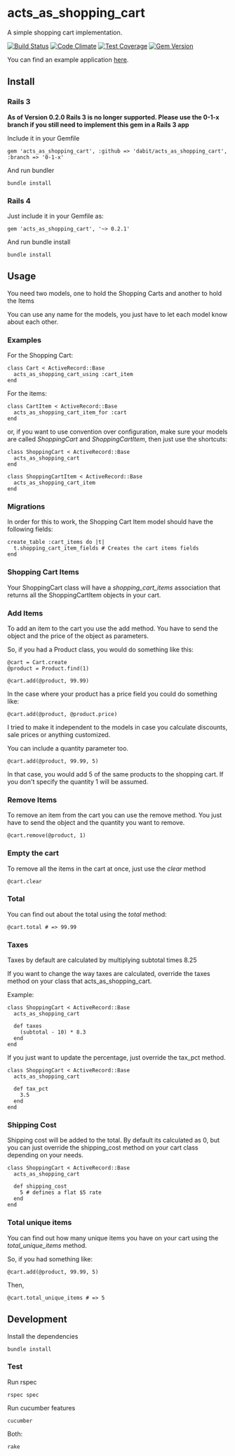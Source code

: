 # acts_as_shopping_cart

A simple shopping cart implementation.

[![Build Status](https://secure.travis-ci.org/dabit/acts_as_shopping_cart.png?branch=master)](http://travis-ci.org/dabit/acts_as_shopping_cart)
[![Code Climate](https://codeclimate.com/github/dabit/acts_as_shopping_cart/badges/gpa.svg)](https://codeclimate.com/github/dabit/acts_as_shopping_cart)
[![Test Coverage](https://codeclimate.com/github/dabit/acts_as_shopping_cart/badges/coverage.svg)](https://codeclimate.com/github/dabit/acts_as_shopping_cart/coverage)
[![Gem Version](https://badge.fury.io/rb/acts_as_shopping_cart.svg)](https://badge.fury.io/rb/acts_as_shopping_cart)

You can find an example application [here](https://github.com/dabit/acts_as_shopping_cart_app).

## Install

### Rails 3

**As of Version 0.2.0 Rails 3 is no longer supported. Please use the 0-1-x branch
if you still need to implement this gem in a Rails 3 app**

Include it in your Gemfile

    gem 'acts_as_shopping_cart', :github => 'dabit/acts_as_shopping_cart', :branch => '0-1-x'

And run bundler

    bundle install

### Rails 4

Just include it in your Gemfile as:

    gem 'acts_as_shopping_cart', '~> 0.2.1'

And run bundle install

    bundle install

## Usage

You need two models, one to hold the Shopping Carts and another to hold the Items

You can use any name for the models, you just have to let each model know about each other.

### Examples

For the Shopping Cart:

    class Cart < ActiveRecord::Base
      acts_as_shopping_cart_using :cart_item
    end


For the items:

    class CartItem < ActiveRecord::Base
      acts_as_shopping_cart_item_for :cart
    end

or, if you want to use convention over configuration, make sure your models are called *ShoppingCart* and *ShoppingCartItem*,
then just use the shortcuts:

    class ShoppingCart < ActiveRecord::Base
      acts_as_shopping_cart
    end

    class ShoppingCartItem < ActiveRecord::Base
      acts_as_shopping_cart_item
    end

### Migrations

In order for this to work, the Shopping Cart Item model should have the following fields:

    create_table :cart_items do |t|
      t.shopping_cart_item_fields # Creates the cart items fields
    end

### Shopping Cart Items

Your ShoppingCart class will have a _shopping_cart_items_ association
that returns all the ShoppingCartItem objects in your cart.

### Add Items

To add an item to the cart you use the add method. You have to send the object and the price of the object as parameters.

So, if you had a Product class, you would do something like this:

    @cart = Cart.create
    @product = Product.find(1)

    @cart.add(@product, 99.99)

In the case where your product has a price field you could do something like:

    @cart.add(@product, @product.price)

I tried to make it independent to the models in case you calculate discounts, sale prices or anything customized.

You can include a quantity parameter too.

    @cart.add(@product, 99.99, 5)

In that case, you would add 5 of the same products to the shopping cart. If you don't specify the quantity 1 will be assumed.

### Remove Items

To remove an item from the cart you can use the remove method. You just have to send the object and the quantity you want to remove.

    @cart.remove(@product, 1)

### Empty the cart

To remove all the items in the cart at once, just use the _clear_ method

    @cart.clear

### Total

You can find out about the total using the _total_ method:

    @cart.total # => 99.99

### Taxes

Taxes by default are calculated by multiplying subtotal times 8.25

If you want to change the way taxes are calculated, override the taxes
method on your class that acts_as_shopping_cart.

Example:

    class ShoppingCart < ActiveRecord::Base
      acts_as_shopping_cart

      def taxes
        (subtotal - 10) * 8.3
      end
    end

If you just want to update the percentage, just override the tax_pct
method.

    class ShoppingCart < ActiveRecord::Base
      acts_as_shopping_cart

      def tax_pct
        3.5
      end
    end

### Shipping Cost

Shipping cost will be added to the total. By default its calculated as
0, but you can just override the shipping_cost method on your cart
class depending on your needs.

    class ShoppingCart < ActiveRecord::Base
      acts_as_shopping_cart

      def shipping_cost
        5 # defines a flat $5 rate
      end
    end

### Total unique items

You can find out how many unique items you have on your cart using the _total_unique_items_ method.

So, if you had something like:

    @cart.add(@product, 99.99, 5)

Then,

    @cart.total_unique_items # => 5

## Development

Install the dependencies

    bundle install

### Test

Run rspec

    rspec spec

Run cucumber features

    cucumber

Both:

    rake
